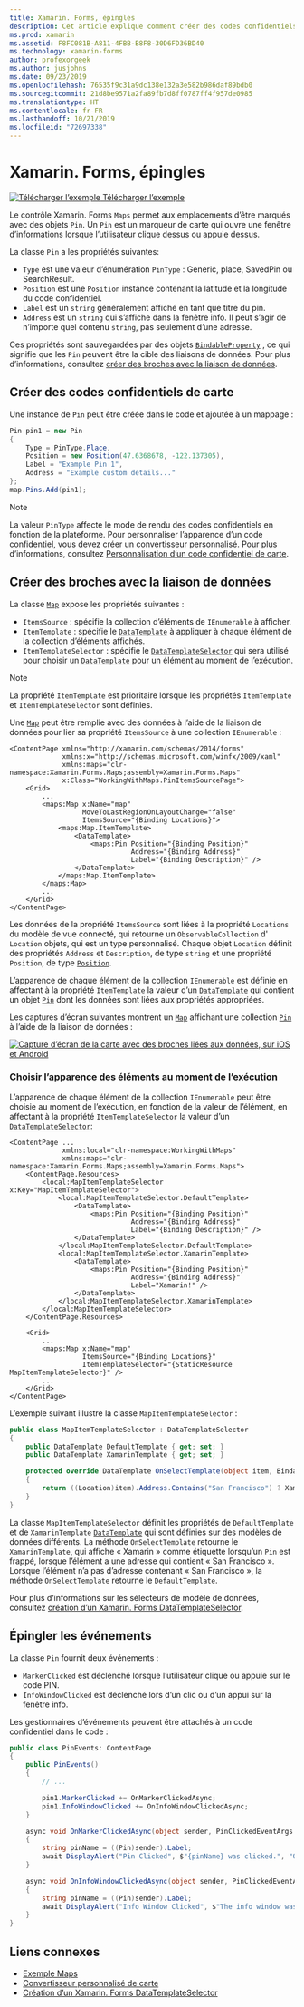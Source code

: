 ```yaml
---
title: Xamarin. Forms, épingles
description: Cet article explique comment créer des codes confidentiels sur une carte Xamarin. Forms.
ms.prod: xamarin
ms.assetid: F8FC081B-A811-4FBB-B8F8-30D6FD36BD40
ms.technology: xamarin-forms
author: profexorgeek
ms.author: jusjohns
ms.date: 09/23/2019
ms.openlocfilehash: 76535f9c31a9dc138e132a3e582b986daf89bdb0
ms.sourcegitcommit: 21d8be9571a2fa89fb7d8ff0787ff4f957de0985
ms.translationtype: HT
ms.contentlocale: fr-FR
ms.lasthandoff: 10/21/2019
ms.locfileid: "72697338"
---
```

# <a name="xamarinforms-map-pins"></a>Xamarin. Forms, épingles

[![Télécharger l’exemple](~/media/shared/download.png) Télécharger l’exemple](https://docs.microsoft.com/samples/xamarin/xamarin-forms-samples/workingwithmaps)

Le contrôle Xamarin. Forms `Maps` permet aux emplacements d’être marqués avec des objets `Pin`. Un `Pin` est un marqueur de carte qui ouvre une fenêtre d’informations lorsque l’utilisateur clique dessus ou appuie dessus.

La classe `Pin` a les propriétés suivantes:

- `Type` est une valeur d’énumération `PinType` : Generic, place, SavedPin ou SearchResult.
- `Position` est une `Position` instance contenant la latitude et la longitude du code confidentiel.
- `Label` est un `string` généralement affiché en tant que titre du pin.
- `Address` est un `string` qui s’affiche dans la fenêtre info. Il peut s’agir de n’importe quel contenu `string`, pas seulement d’une adresse.

Ces propriétés sont sauvegardées par des objets [`BindableProperty`](xref:Xamarin.Forms.BindableProperty) , ce qui signifie que les `Pin` peuvent être la cible des liaisons de données. Pour plus d’informations, consultez [créer des broches avec la liaison de données](#create-pins-with-data-binding).

## <a name="create-map-pins"></a>Créer des codes confidentiels de carte

Une instance de `Pin` peut être créée dans le code et ajoutée à un mappage :

```csharp
Pin pin1 = new Pin
{
    Type = PinType.Place,
    Position = new Position(47.6368678, -122.137305),
    Label = "Example Pin 1",
    Address = "Example custom details..."
};
map.Pins.Add(pin1);
```

> [!NOTE]
> La valeur `PinType` affecte le mode de rendu des codes confidentiels en fonction de la plateforme. Pour personnaliser l’apparence d’un code confidentiel, vous devez créer un convertisseur personnalisé. Pour plus d’informations, consultez [Personnalisation d’un code confidentiel de carte](~/xamarin-forms/app-fundamentals/custom-renderer/map/customized-pin.md).

## <a name="create-pins-with-data-binding"></a>Créer des broches avec la liaison de données

La classe [`Map`](xref:Xamarin.Forms.Maps.Map) expose les propriétés suivantes :

- `ItemsSource` : spécifie la collection d’éléments de `IEnumerable` à afficher.
- `ItemTemplate` : spécifie le [`DataTemplate`](xref:Xamarin.Forms.DataTemplate) à appliquer à chaque élément de la collection d’éléments affichés.
- `ItemTemplateSelector` : spécifie le [`DataTemplateSelector`](xref:Xamarin.Forms.DataTemplateSelector) qui sera utilisé pour choisir un [`DataTemplate`](xref:Xamarin.Forms.DataTemplate) pour un élément au moment de l’exécution.

> [!NOTE]
> La propriété `ItemTemplate` est prioritaire lorsque les propriétés `ItemTemplate` et `ItemTemplateSelector` sont définies.

Une [`Map`](xref:Xamarin.Forms.Maps.Map) peut être remplie avec des données à l’aide de la liaison de données pour lier sa propriété `ItemsSource` à une collection `IEnumerable` :

```xaml
<ContentPage xmlns="http://xamarin.com/schemas/2014/forms"
             xmlns:x="http://schemas.microsoft.com/winfx/2009/xaml"
             xmlns:maps="clr-namespace:Xamarin.Forms.Maps;assembly=Xamarin.Forms.Maps"
             x:Class="WorkingWithMaps.PinItemsSourcePage">
    <Grid>
        ...
        <maps:Map x:Name="map"
                  MoveToLastRegionOnLayoutChange="false"
                  ItemsSource="{Binding Locations}">
            <maps:Map.ItemTemplate>
                <DataTemplate>
                    <maps:Pin Position="{Binding Position}"
                              Address="{Binding Address}"
                              Label="{Binding Description}" />
                </DataTemplate>
            </maps:Map.ItemTemplate>
        </maps:Map>
        ...
    </Grid>
</ContentPage>
```

Les données de la propriété `ItemsSource` sont liées à la propriété `Locations` du modèle de vue connecté, qui retourne un `ObservableCollection` d' `Location` objets, qui est un type personnalisé. Chaque objet `Location` définit des propriétés `Address` et `Description`, de type `string` et une propriété `Position`, de type [`Position`](xref:Xamarin.Forms.Maps.Position).

L’apparence de chaque élément de la collection `IEnumerable` est définie en affectant à la propriété `ItemTemplate` la valeur d’un [`DataTemplate`](xref:Xamarin.Forms.DataTemplate) qui contient un objet [`Pin`](xref:Xamarin.Forms.Maps.Pin) dont les données sont liées aux propriétés appropriées.

Les captures d’écran suivantes montrent un [`Map`](xref:Xamarin.Forms.Maps.Map) affichant une collection [`Pin`](xref:Xamarin.Forms.Maps.Pin) à l’aide de la liaison de données :

[![Capture d’écran de la carte avec des broches liées aux données, sur iOS et Android](map-images/pins-itemssource.png "Mapper avec des codes confidentiels liés aux données")](map-images/pins-itemssource-large.png#lightbox "Mapper avec des codes confidentiels liés aux données")

### <a name="choose-item-appearance-at-runtime"></a>Choisir l’apparence des éléments au moment de l’exécution

L’apparence de chaque élément de la collection `IEnumerable` peut être choisie au moment de l’exécution, en fonction de la valeur de l’élément, en affectant à la propriété `ItemTemplateSelector` la valeur d’un [`DataTemplateSelector`](xref:Xamarin.Forms.DataTemplateSelector):

```xaml
<ContentPage ...
             xmlns:local="clr-namespace:WorkingWithMaps"
             xmlns:maps="clr-namespace:Xamarin.Forms.Maps;assembly=Xamarin.Forms.Maps">
    <ContentPage.Resources>
        <local:MapItemTemplateSelector x:Key="MapItemTemplateSelector">
            <local:MapItemTemplateSelector.DefaultTemplate>
                <DataTemplate>
                    <maps:Pin Position="{Binding Position}"
                              Address="{Binding Address}"
                              Label="{Binding Description}" />
                </DataTemplate>
            </local:MapItemTemplateSelector.DefaultTemplate>
            <local:MapItemTemplateSelector.XamarinTemplate>
                <DataTemplate>
                    <maps:Pin Position="{Binding Position}"
                              Address="{Binding Address}"
                              Label="Xamarin!" />
                </DataTemplate>
            </local:MapItemTemplateSelector.XamarinTemplate>    
        </local:MapItemTemplateSelector>
    </ContentPage.Resources>

    <Grid>
        ...
        <maps:Map x:Name="map"
                  ItemsSource="{Binding Locations}"
                  ItemTemplateSelector="{StaticResource MapItemTemplateSelector}" />
        ...
    </Grid>
</ContentPage>
```

L’exemple suivant illustre la classe `MapItemTemplateSelector` :

```csharp
public class MapItemTemplateSelector : DataTemplateSelector
{
    public DataTemplate DefaultTemplate { get; set; }
    public DataTemplate XamarinTemplate { get; set; }

    protected override DataTemplate OnSelectTemplate(object item, BindableObject container)
    {
        return ((Location)item).Address.Contains("San Francisco") ? XamarinTemplate : DefaultTemplate;
    }
}
```

La classe `MapItemTemplateSelector` définit les propriétés de `DefaultTemplate` et de `XamarinTemplate` [`DataTemplate`](xref:Xamarin.Forms.DataTemplate) qui sont définies sur des modèles de données différents. La méthode `OnSelectTemplate` retourne le `XamarinTemplate`, qui affiche « Xamarin » comme étiquette lorsqu’un `Pin` est frappé, lorsque l’élément a une adresse qui contient « San Francisco ». Lorsque l’élément n’a pas d’adresse contenant « San Francisco », la méthode `OnSelectTemplate` retourne le `DefaultTemplate`.

Pour plus d’informations sur les sélecteurs de modèle de données, consultez [création d’un Xamarin. Forms DataTemplateSelector](~/xamarin-forms/app-fundamentals/templates/data-templates/selector.md).

## <a name="pin-events"></a>Épingler les événements

La classe `Pin` fournit deux événements :

- `MarkerClicked` est déclenché lorsque l’utilisateur clique ou appuie sur le code PIN.
- `InfoWindowClicked` est déclenché lors d’un clic ou d’un appui sur la fenêtre info.

Les gestionnaires d’événements peuvent être attachés à un code confidentiel dans le code :

```csharp
public class PinEvents: ContentPage
{
    public PinEvents()
    {
        // ...

        pin1.MarkerClicked += OnMarkerClickedAsync;
        pin1.InfoWindowClicked += OnInfoWindowClickedAsync;
    }

    async void OnMarkerClickedAsync(object sender, PinClickedEventArgs e)
    {
        string pinName = ((Pin)sender).Label;
        await DisplayAlert("Pin Clicked", $"{pinName} was clicked.", "Ok");
    }

    async void OnInfoWindowClickedAsync(object sender, PinClickedEventArgs e)
    {
        string pinName = ((Pin)sender).Label;
        await DisplayAlert("Info Window Clicked", $"The info window was clicked for {pinName}.", "Ok");
    }
}
```

## <a name="related-links"></a>Liens connexes

- [Exemple Maps](https://docs.microsoft.com/samples/xamarin/xamarin-forms-samples/workingwithmaps)
- [Convertisseur personnalisé de carte](~/xamarin-forms/app-fundamentals/custom-renderer/map/index.md)
- [Création d’un Xamarin. Forms DataTemplateSelector](~/xamarin-forms/app-fundamentals/templates/data-templates/selector.md)
